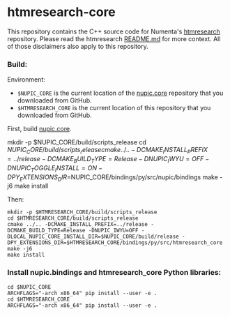 # htmresearch-core

This repository contains the C++ source code for Numenta's [htmresearch](https://github.com/numenta/htmresearch) repository. Please read the htmresearch [README.md](https://github.com/numenta/htmresearch/blob/master/README.md) for more context. All of those disclaimers also apply to this repository.

### Build:

Environment:

 * `$NUPIC_CORE` is the current location of the [nupic.core](https://github.com/numenta/nupic.core) repository that you downloaded from GitHub.
 * `$HTMRESEARCH_CORE` is the current location of this repository that you downloaded from GitHub.

First, build [nupic.core](https://github.com/numenta/nupic.core).

  mkdir -p $NUPIC_CORE/build/scripts_release
  cd $NUPIC_CORE/build/scripts_release
  cmake ../.. -DCMAKE_INSTALL_PREFIX=../release -DCMAKE_BUILD_TYPE=Release -DNUPIC_IWYU=OFF -DNUPIC_TOGGLE_INSTALL=ON -DPY_EXTENSIONS_DIR=$NUPIC_CORE/bindings/py/src/nupic/bindings
  make -j6
  make install

Then:

    mkdir -p $HTMRESEARCH_CORE/build/scripts_release
    cd $HTMRESEARCH_CORE/build/scripts_release
    cmake ../.. -DCMAKE_INSTALL_PREFIX=../release -DCMAKE_BUILD_TYPE=Release -DNUPIC_IWYU=OFF -DLOCAL_NUPIC_CORE_INSTALL_DIR=$NUPIC_CORE/build/release -DPY_EXTENSIONS_DIR=$HTMRESEARCH_CORE/bindings/py/src/htmresearch_core
    make -j6
    make install

### Install nupic.bindings and htmresearch_core Python libraries:

    cd $NUPIC_CORE
    ARCHFLAGS="-arch x86_64" pip install --user -e .
    cd $HTMRESEARCH_CORE
    ARCHFLAGS="-arch x86_64" pip install --user -e .
